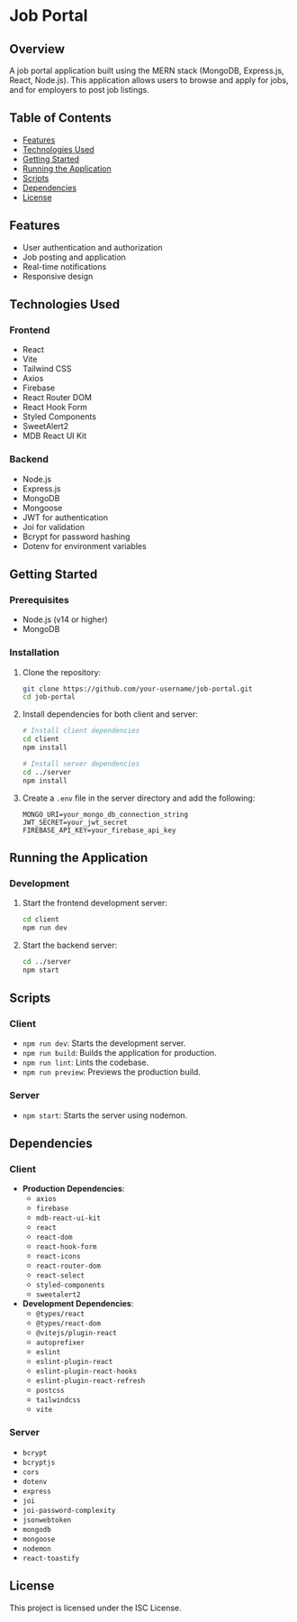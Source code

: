 # Job Portal

## Overview

A job portal application built using the MERN stack (MongoDB, Express.js, React, Node.js). This application allows users to browse and apply for jobs, and for employers to post job listings.

## Table of Contents

- [Features](#features)
- [Technologies Used](#technologies-used)
- [Getting Started](#getting-started)
- [Running the Application](#running-the-application)
- [Scripts](#scripts)
- [Dependencies](#dependencies)
- [License](#license)

## Features

- User authentication and authorization
- Job posting and application
- Real-time notifications
- Responsive design

## Technologies Used

### Frontend

- React
- Vite
- Tailwind CSS
- Axios
- Firebase
- React Router DOM
- React Hook Form
- Styled Components
- SweetAlert2
- MDB React UI Kit

### Backend

- Node.js
- Express.js
- MongoDB
- Mongoose
- JWT for authentication
- Joi for validation
- Bcrypt for password hashing
- Dotenv for environment variables

## Getting Started

### Prerequisites

- Node.js (v14 or higher)
- MongoDB

### Installation

1. Clone the repository:

    ```bash
    git clone https://github.com/your-username/job-portal.git
    cd job-portal
    ```

2. Install dependencies for both client and server:

    ```bash
    # Install client dependencies
    cd client
    npm install

    # Install server dependencies
    cd ../server
    npm install
    ```

3. Create a `.env` file in the server directory and add the following:

    ```env
    MONGO_URI=your_mongo_db_connection_string
    JWT_SECRET=your_jwt_secret
    FIREBASE_API_KEY=your_firebase_api_key
    ```

## Running the Application

### Development

1. Start the frontend development server:

    ```bash
    cd client
    npm run dev
    ```

2. Start the backend server:

    ```bash
    cd ../server
    npm start
    ```

## Scripts

### Client

- `npm run dev`: Starts the development server.
- `npm run build`: Builds the application for production.
- `npm run lint`: Lints the codebase.
- `npm run preview`: Previews the production build.

### Server

- `npm start`: Starts the server using nodemon.

## Dependencies

### Client

- **Production Dependencies**:
  - `axios`
  - `firebase`
  - `mdb-react-ui-kit`
  - `react`
  - `react-dom`
  - `react-hook-form`
  - `react-icons`
  - `react-router-dom`
  - `react-select`
  - `styled-components`
  - `sweetalert2`
- **Development Dependencies**:
  - `@types/react`
  - `@types/react-dom`
  - `@vitejs/plugin-react`
  - `autoprefixer`
  - `eslint`
  - `eslint-plugin-react`
  - `eslint-plugin-react-hooks`
  - `eslint-plugin-react-refresh`
  - `postcss`
  - `tailwindcss`
  - `vite`

### Server

- `bcrypt`
- `bcryptjs`
- `cors`
- `dotenv`
- `express`
- `joi`
- `joi-password-complexity`
- `jsonwebtoken`
- `mongodb`
- `mongoose`
- `nodemon`
- `react-toastify`

## License

This project is licensed under the ISC License.
